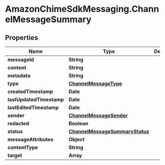 # AmazonChimeSdkMessaging.ChannelMessageSummary

## Properties

Name | Type | Description | Notes
------------ | ------------- | ------------- | -------------
**messageId** | **String** |  | [optional] 
**content** | **String** |  | [optional] 
**metadata** | **String** |  | [optional] 
**type** | [**ChannelMessageType**](ChannelMessageType.md) |  | [optional] 
**createdTimestamp** | **Date** |  | [optional] 
**lastUpdatedTimestamp** | **Date** |  | [optional] 
**lastEditedTimestamp** | **Date** |  | [optional] 
**sender** | [**ChannelMessageSender**](ChannelMessageSender.md) |  | [optional] 
**redacted** | **Boolean** |  | [optional] 
**status** | [**ChannelMessageSummaryStatus**](ChannelMessageSummaryStatus.md) |  | [optional] 
**messageAttributes** | **Object** |  | [optional] 
**contentType** | **String** |  | [optional] 
**target** | **Array** |  | [optional] 


